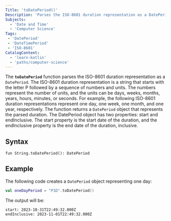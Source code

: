 ```yaml
---
Title: 'toDatePeriod()'
Description: 'Parses the ISO-8601 duration representation as a DatePeriod.'
Subjects:
  - 'Date and Time'
  - 'Computer Science'
Tags:
 - 'DatePeriod'
 - 'DateTimePeriod'
 - 'ISO-8601'
CatalogContent:
  - 'learn-kotlin'
  - 'paths/computer-science'
---
```

 
The **`toDatePeriod`** function parses the ISO-8601 duration representation as a `DatePeriod`. 
The ISO-8601 duration representation is a string that starts with the letter P followed by a sequence of numbers and units. 
The numbers represent the number of units, and the units can be days, weeks, months, years, hours, minutes, or seconds.
For example, the following ISO-8601 duration representations represent one day, one week, one month, and one year, respectively.
The function returns a `DatePeriod` object that represents the parsed duration. 
The DatePeriod object has two properties: start and endInclusive. The start property is the start date of the duration, and the endInclusive property is the end date of the duration, inclusive.

## Syntax

```pseudo
fun String.toDatePeriod(): DatePeriod
```

## Example

The following code creates a `DatePeriod` object representing one day:

```kotlin
val oneDayPeriod = "P1D".toDatePeriod()
```

The output will be:

```shell
start: 2023-10-31T22:49:32.000Z
endInclusive: 2023-11-01T22:49:32.000Z
```
